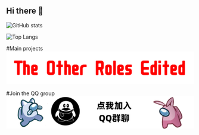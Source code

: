 ## Hi there 👋

<!--
**Ksduye/Ksduye** is a ✨ _special_ ✨ repository because its `README.md` (this file) appears on your GitHub profile.

Here are some ideas to get you started:

- 🔭 I’m currently working on ...
- 🌱 I’m currently learning ...
- 👯 I’m looking to collaborate on ...
- 🤔 I’m looking for help with ...
- 💬 Ask me about ...
- 📫 How to reach me: ...
- 😄 Pronouns: ...
- ⚡ Fun fact: ...
-->
![GitHub stats](https://github-readme-stats.vercel.app/api?username=Ksduye)  

![Top Langs](https://github-readme-stats.vercel.app/api/top-langs/?username=Ksduye) 

#Main projects
[![TheOtherRolesEdited](./Images/TORE-logo.png)](https://github.com/XtremeWave/TheOtherRolesEdited)

#Join the QQ group
[![QQ](./Images/TORE-QQ.png)](http://qm.qq.com/cgi-bin/qm/qr?_wv=1027&k=1YPTXe2Sh93pAUXv1mwv4unI6J_G1FYK&authKey=%2BPzdgfi%2FpbaxyPTVU1Lx8xU69Zo1X4%2FCih0lTozAbZ0%2FsCiO%2FGe8sQ97p6jxEFlV&noverify=0&group_code=647668527)
</p>